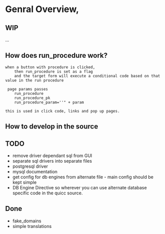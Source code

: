 # Genral Overview,

## WIP 

...

	 
## How does run_procedure work?

    when a button with procedure is clicked,
		then run_procedure is set as a flag
		and the target form will execute a conditional code based on that value in the run procedure
		
	 page params passes		
		run_procedure 
		run_procedure_pk 
		run_procedure_param=''" + param 
			
	this is used in click code, links and pop up pages.

	
	
## How to develop in the source	
	




## TODO

* remove driver dependant sql from GUI
* separate sql drivers into separate files
* postgresql driver
* mysql documentation
* get config for db engines from alternate file - main config should be kept simple
* DB Engine Directive so wherever you can use alternate database specific code in the quicc source.




## Done

* fake_domains
* simple translations

